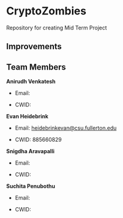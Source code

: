 # CryptoZombies

Repository for creating Mid Term Project

## Improvements

## Team Members

**Anirudh Venkatesh**

- Email:

- CWID:

**Evan Heidebrink**

- Email: heidebrinkevan@csu.fullerton.edu

- CWID: 885660829

**Snigdha Aravapalli**

- Email:

- CWID:

**Suchita Penubothu**

- Email:

- CWID:
